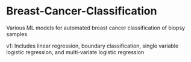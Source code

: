 # Breast-Cancer-Classification
Various ML models for automated breast cancer classification of biopsy samples

v1: Includes linear regression, boundary classification, single variable logistic regression, and multi-variate logistic regression
